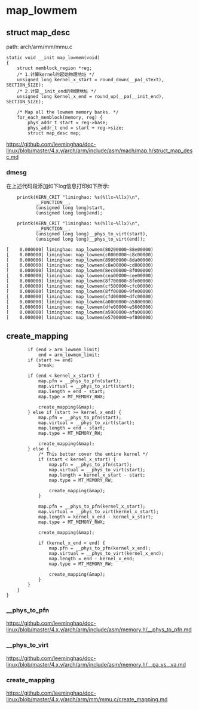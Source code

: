 map_lowmem
========================================

struct map_desc
----------------------------------------

path: arch/arm/mm/mmu.c
```
static void __init map_lowmem(void)
{
    struct memblock_region *reg;
    /* 1.计算kernel的起始物理地址 */
    unsigned long kernel_x_start = round_down(__pa(_stext), SECTION_SIZE);
    /* 2.计算__init_end的物理地址 */
    unsigned long kernel_x_end = round_up(__pa(__init_end), SECTION_SIZE);

    /* Map all the lowmem memory banks. */
    for_each_memblock(memory, reg) {
        phys_addr_t start = reg->base;
        phys_addr_t end = start + reg->size;
        struct map_desc map;
```

https://github.com/leeminghao/doc-linux/blob/master/4.x.y/arch/arm/include/asm/mach/map.h/struct_map_desc.md

### dmesg

在上述代码段添加如下log信息打印如下所示:

```
    printk(KERN_CRIT "liminghao: %s(%llx~%llx)\n",
           __FUNCTION__,
           (unsigned long long)start,
           (unsigned long long)end);

    printk(KERN_CRIT "liminghao: %s(%llx~%llx)\n",
           __FUNCTION__,
           (unsigned long long)__phys_to_virt(start),
           (unsigned long long)__phys_to_virt(end));
```

```
[    0.000000] liminghao: map_lowmem(80200000~88e00000)
[    0.000000] liminghao: map_lowmem(c0000000~c8c00000)
[    0.000000] liminghao: map_lowmem(89000000~8da00000)
[    0.000000] liminghao: map_lowmem(c8e00000~cd800000)
[    0.000000] liminghao: map_lowmem(8ec00000~8f000000)
[    0.000000] liminghao: map_lowmem(cea00000~cee00000)
[    0.000000] liminghao: map_lowmem(8f700000~8fe00000)
[    0.000000] liminghao: map_lowmem(cf500000~cfc00000)
[    0.000000] liminghao: map_lowmem(8ff00000~9fe00000)
[    0.000000] liminghao: map_lowmem(cfd00000~dfc00000)
[    0.000000] liminghao: map_lowmem(a0000000~a5800000)
[    0.000000] liminghao: map_lowmem(dfe00000~e5600000)
[    0.000000] liminghao: map_lowmem(a5900000~afa00000)
[    0.000000] liminghao: map_lowmem(e5700000~ef800000)
```

create_mapping
----------------------------------------

```
        if (end > arm_lowmem_limit)
            end = arm_lowmem_limit;
        if (start >= end)
            break;

        if (end < kernel_x_start) {
            map.pfn = __phys_to_pfn(start);
            map.virtual = __phys_to_virt(start);
            map.length = end - start;
            map.type = MT_MEMORY_RWX;

            create_mapping(&map);
        } else if (start >= kernel_x_end) {
            map.pfn = __phys_to_pfn(start);
            map.virtual = __phys_to_virt(start);
            map.length = end - start;
            map.type = MT_MEMORY_RW;

            create_mapping(&map);
        } else {
            /* This better cover the entire kernel */
            if (start < kernel_x_start) {
                map.pfn = __phys_to_pfn(start);
                map.virtual = __phys_to_virt(start);
                map.length = kernel_x_start - start;
                map.type = MT_MEMORY_RW;

                create_mapping(&map);
            }

            map.pfn = __phys_to_pfn(kernel_x_start);
            map.virtual = __phys_to_virt(kernel_x_start);
            map.length = kernel_x_end - kernel_x_start;
            map.type = MT_MEMORY_RWX;

            create_mapping(&map);

            if (kernel_x_end < end) {
                map.pfn = __phys_to_pfn(kernel_x_end);
                map.virtual = __phys_to_virt(kernel_x_end);
                map.length = end - kernel_x_end;
                map.type = MT_MEMORY_RW;

                create_mapping(&map);
            }
        }
    }
}
```

### __phys_to_pfn

https://github.com/leeminghao/doc-linux/blob/master/4.x.y/arch/arm/include/asm/memory.h/__phys_to_pfn.md

### __phys_to_virt

https://github.com/leeminghao/doc-linux/blob/master/4.x.y/arch/arm/include/asm/memory.h/__pa_vs__va.md

### create_mapping

https://github.com/leeminghao/doc-linux/blob/master/4.x.y/arch/arm/mm/mmu.c/create_mapping.md

